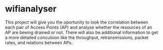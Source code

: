 # wifianalyser
This project will give you the oportunity to look the correlation between each pair of Access Points (AP) and analyse whether the resources of an AP
are beeing drained or not. There will also be additional information to get a more detailed conculsion like the throughput, retransmissions,
packet rates, and relations between APs.

